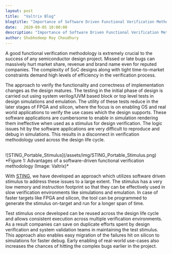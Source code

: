 ```yaml
---
layout: post
title:  "Valtrix Blog"
blogtitle: "Importance of Software Driven Functional Verification Methodology"
date:   2020-09-05 10:00:00
description: "Importance of Software Driven Functional Verification Methodology"
author: Shubhodeep Roy Choudhury
---
```


A good functional verification methodology is extremely crucial to the success of any semiconductor design project. Missed or late bugs can massively hurt market share, revenue and brand name even for reputed companies. The complexity of SoC designs along with tight time-to-market constraints demand high levels of efficiency in the verification process.<!--more-->

The approach to verify the functionality and correctness of implementation changes as the design matures. The testing in the initial phase of design is carried out using system verilog/UVM based block or top level tests in design simulations and emulation. The utility of these tests reduce in the later stages of FPGA and silicon, where the focus is on enabling OS and real world applications to verify the use cases which the design supports. These software applications are cumbersome to enable in simulation rendering them ineffective when used as a stimulus for design verification. The logic issues hit by the software applications are very difficult to reproduce and debug in simulations. This results in a disconnect in verification methodology used across the design life cycle.

<br/>
![STING_Portable_Stimulus](/assets/img/STING_Portable_Stimulus.png)
*Figure 1: Advantages of a software-driven functional verification methodology (Image: Valtrix)*
<br/>

With [STING][sting_link], we have developed an approach which utilizes software driven stimulus to address these issues to a large extent. The stimulus has a very low memory and instruction footprint so that they can be effectively used in slow verification environments like simulations and emulation. In case of faster targets like FPGA and silicon, the tool can be programmed to generate the stimulus on-target and run for a longer span of time.

Test stimulus once developed can be reused across the design life cycle and allows consistent execution across multiple verification environments. As a result companies can save on duplicate efforts spent by design verification and system validation teams in maintaining the test stimulus. This approach also enables easy migration of the failures hit on silicon to simulations for faster debug. Early enabling of real-world use-cases also increases the chances of hitting the complex bugs earlier in the project.

[sting_link]: https://valtrix.in/sting/
